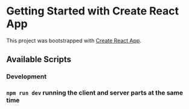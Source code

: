 # Getting Started with Create React App

This project was bootstrapped with [Create React App](https://github.com/facebook/create-react-app).

## Available Scripts

### Development

### `npm run dev` running the client and server parts at the same time
